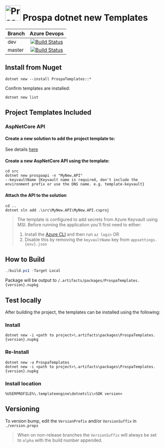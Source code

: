 # <img src="https://raw.githubusercontent.com/prospa-group/DotnetPackaging/master/prospa60x60.png" alt="Prospa Engineering" width="50px"/> Prospa dotnet new Templates 

|Branch|Azure Devops|
|------|:--------:|
|dev|[![Build Status](https://dev.azure.com/prospaoss/dotnet/_apis/build/status/prospa-group-oss.DotnetTemplates?branchName=master)](https://dev.azure.com/prospaoss/dotnet/_build/latest?definitionId=1&branchName=dev)
|master|[![Build Status](https://dev.azure.com/prospaoss/dotnet/_apis/build/status/prospa-group-oss.DotnetTemplates?branchName=master)](https://dev.azure.com/prospaoss/dotnet/_build/latest?definitionId=1&branchName=master)|

## Install from Nuget

```console
dotnet new --install ProspaTemplates::*
```

Confirm templates are installed:

```console
dotnet new list
``` 

## Project Templates Included

### AspNetCore API

#### Create a new solution to add the project template to:

See details [here](https://github.com/prospa-group/DotnetSolution)

#### Create a new AspNetCore API using the template:

```console
cd src
dotnet new prospaapi -n "MyNew.API" 
--keyvaultName {Keyvault name is required, don't include the environment prefix or use the DNS name. e.g. template-keyvault}
```

#### Attach the API to the solution

```console
cd ..
dotnet sln add .\src\MyNew.API\MyNew.API.csproj
```

> The template is configured to add secrets from Azure Keyvault using MSI. Before running the application you'll first need to either:
> 1. Install the [Azure CLI](https://docs.microsoft.com/en-us/cli/azure/install-azure-cli?view=azure-cli-latest) and then run `az login` OR
> 2. Disable this by removing the `keyvaultName` key from `appsettings.{env}.json`

## How to Build

```csharp
./build.ps1 -Target Local
```

Package will be output to `/.artifacts/packages/ProspaTemplates.{version}.nupkg`

## Test locally

After building the project, the templates can be installed using the following:

### Install

```console
dotnet new -i <path to project>\.artifacts\packages\ProspaTemplates.{version}.nupkg
```

### Re-Install

```console
dotnet new -u ProspaTemplates
dotnet new -i <path to project>\.artifacts\packages\ProspaTemplates.{version}.nupkg
```

### Install location

`%USERPROFILE%\.templateengine\dotnetcli\<SDK version>`

## Versioning

To version bump, edit the `VersionPrefix` and/or `VersionSuffix` in `./version.props`

> When on non-release branches the `VersionSuffix` will always be set to `alpha` with the build number appended.
